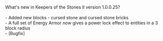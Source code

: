 What's new in Keepers of the Stones II version 1.0.0.25?<br />
<br />- Added new blocks - cursed stone and cursed stone bricks
<br />- A full set of Energy Armor now gives a power lock effect to entities in a 3 block radius
<br />- [Bugfix] 